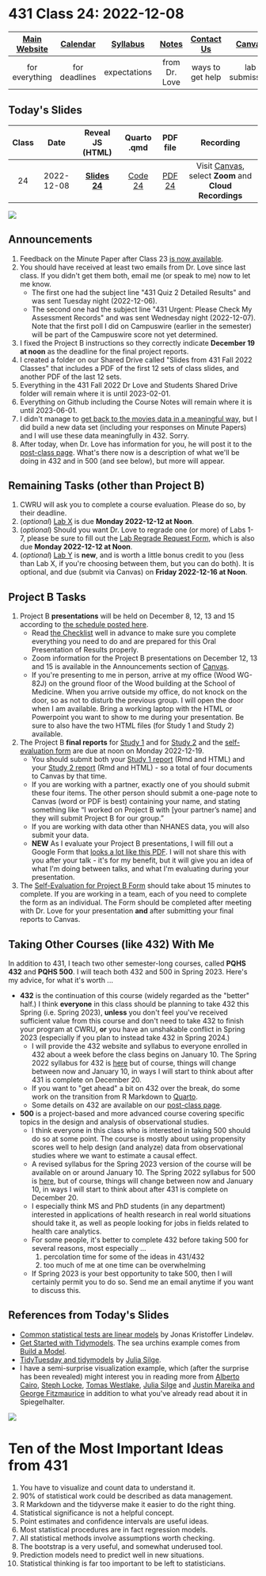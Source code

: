 # 431 Class 24: 2022-12-08

[Main Website](https://thomaselove.github.io/431-2022/) | [Calendar](https://thomaselove.github.io/431-2022/calendar.html) | [Syllabus](https://thomaselove.github.io/431-syllabus-2022/) | [Notes](https://thomaselove.github.io/431-notes/) | [Contact Us](https://thomaselove.github.io/431-2022/contact.html) | [Canvas](https://canvas.case.edu) | [Data and Code](https://github.com/THOMASELOVE/431-data)
:-----------: | :--------------: | :----------: | :---------: | :-------------: | :-----------: | :------------:
for everything | for deadlines | expectations | from Dr. Love | ways to get help | lab submission | for downloads

## Today's Slides

Class | Date | Reveal JS (HTML) | Quarto .qmd | PDF file | Recording
:---: | :--------: | :------: | :------: | :--------: | :-------------:
24 | 2022-12-08 | **[Slides 24](https://thomaselove.github.io/431-slides-2022/class24.html)** | [Code 24](https://thomaselove.github.io/431-slides-2022/class24.qmd) | [PDF 24](431%20Class%2024.pdf) | Visit [Canvas](https://canvas.case.edu/), select **Zoom** and **Cloud Recordings**

![](taylor_2020.png)

## Announcements

1. Feedback on the Minute Paper after Class 23 [is now available](https://bit.ly/431-2022-min23-feedback).
2. You should have received at least two emails from Dr. Love since last class. If you didn't get them both, email me (or speak to me) now to let me know.
    - The first one had the subject line "431 Quiz 2 Detailed Results" and was sent Tuesday night (2022-12-06).
    - The second one had the subject line "431 Urgent: Please Check My Assessment Records" and was sent Wednesday night (2022-12-07). Note that the first poll I did on Campuswire (earlier in the semester) will be part of the Campuswire score not yet determined.
3. I fixed the Project B instructions so they correctly indicate **December 19 at noon** as the deadline for the final project reports.
4. I created a folder on our Shared Drive called "Slides from 431 Fall 2022 Classes" that includes a PDF of the first 12 sets of class slides, and another PDF of the last 12 sets. 
5. Everything in the 431 Fall 2022 Dr Love and Students Shared Drive folder will remain where it is until 2023-02-01.
6. Everything on Github including the Course Notes will remain where it is until 2023-06-01.
7. I didn't manage to [get back to the movies data in a meaningful way](https://github.com/THOMASELOVE/431-classes-2022/tree/main/movies), but I did build a new data set (including your responses on Minute Papers) and I will use these data meaningfully in 432. Sorry.
8. After today, when Dr. Love has information for you, he will post it to the [post-class page](https://github.com/THOMASELOVE/431-classes-2022/tree/main/postclass). What's there now is a description of what we'll be doing in 432 and in 500 (and see below), but more will appear.

## Remaining Tasks (other than Project B)

1. CWRU will ask you to complete a course evaluation. Please do so, by their deadline.
2. (*optional*) [Lab X](https://github.com/THOMASELOVE/431-labs-2022/blob/main/labX.md) is due **Monday 2022-12-12 at Noon**.
3. (*optional*) Should you want Dr. Love to regrade one (or more) of Labs 1-7, please be sure to fill out the [Lab Regrade Request Form](https://bit.ly/431-2022-lab-regrade-requests), which is also due **Monday 2022-12-12 at Noon**.
4. (*optional*) [Lab Y](https://github.com/THOMASELOVE/431-labs-2022/blob/main/labY.md) is **new**, and is worth a little bonus credit to you (less than Lab X, if you're choosing between them, but you can do both). It is optional, and due (submit via Canvas) on **Friday 2022-12-16 at Noon**.

## Project B Tasks

1. Project B **presentations** will be held on December 8, 12, 13 and 15 according to [the schedule posted here](https://github.com/THOMASELOVE/431-classes-2022/blob/main/projectB/schedule.md). 
    - Read [the Checklist](https://thomaselove.github.io/431-projectB-2022/checklist.html) well in advance to make sure you complete everything you need to do and are prepared for this Oral Presentation of Results properly.
    - Zoom information for the Project B presentations on December 12, 13 and 15 is available in the Announcements section of [Canvas](https://canvas.case.edu/).
    - If you're presenting to me in person, arrive at my office (Wood WG-82J) on the ground floor of the Wood building at the School of Medicine. When you arrive outside my office, do not knock on the door, so as not to disturb the previous group. I will open the door when I am available. Bring a working laptop with the HTML or Powerpoint you want to show to me during your presentation. Be sure to also have the two HTML files (for Study 1 and Study 2) available.
2. The Project B **final reports** for [Study 1](https://thomaselove.github.io/431-projectB-2022/study1b.html) and for [Study 2](https://thomaselove.github.io/431-projectB-2022/study2b.html) and the [self-evaluation form](https://bit.ly/431-2022-projectB-self-evaluation) are due at noon on Monday 2022-12-19. 
    - You should submit both your [Study 1 report](https://thomaselove.github.io/431-projectB-2022/study1b.html) (Rmd and HTML) and your [Study 2 report](https://thomaselove.github.io/431-projectB-2022/study2b.html) (Rmd and HTML) - so a total of four documents to Canvas by that time. 
    - If you are working with a partner, exactly one of you should submit these four items. The other person should submit a one-page note to Canvas (word or PDF is best) containing your name, and stating something like “I worked on Project B with [your partner’s name] and they will submit Project B for our group.”
    - If you are working with data other than NHANES data, you will also submit your data.
    - **NEW** As I evaluate your Project B presentations, I will fill out a Google Form that [looks a lot like this PDF](Sample%20Form%20for%20Presentation%20Evaluation.pdf). I will not share this with you after your talk - it's for my benefit, but it will give you an idea of what I'm doing between talks, and what I'm evaluating during your presentation.
3. The [Self-Evaluation for Project B Form](https://bit.ly/431-2022-projectB-self-evaluation) should take about 15 minutes to complete. If you are working in a team, each of you need to complete the form as an individual. The Form should be completed after meeting with Dr. Love for your presentation **and** after submitting your final reports to Canvas.

## Taking Other Courses (like 432) With Me

In addition to 431, I teach two other semester-long courses, called **PQHS 432** and **PQHS 500**. I will teach both 432 and 500 in Spring 2023. Here's my advice, for what it's worth ...

- **432** is the continuation of this course (widely regarded as the "better" half.) I think **everyone** in this class should be planning to take 432 this Spring (i.e. Spring 2023), **unless** you don't feel you've received sufficient value from this course and don't need to take 432 to finish your program at CWRU, **or** you have an unshakable conflict in Spring 2023 (especially if you plan to instead take 432 in Spring 2024.)
    - I will provide the 432 website and syllabus to everyone enrolled in 432 about a week before the class begins on January 10. The Spring 2022 syllabus for 432 is [here](https://thomaselove.github.io/432-2022-syllabus/) but of course, things will change between now and January 10, in ways I will start to think about after 431 is complete on December 20.
    - If you want to "get ahead" a bit on 432 over the break, do some work on the transition from R Markdown to [Quarto](https://quarto.org/docs/get-started/hello/rstudio.html).
    - Some details on 432 are available on our [post-class page](https://github.com/THOMASELOVE/431-classes-2022/tree/main/postclass).
- **500** is a project-based and more advanced course covering specific topics in the design and analysis of observational studies. 
    - I think everyone in this class who is interested in taking 500 should do so at some point. The course is mostly about using propensity scores well to help design (and analyze) data from observational studies where we want to estimate a causal effect.
    - A revised syllabus for the Spring 2023 version of the course will be available on or around January 10. The Spring 2022 syllabus for 500 is [here](https://thomaselove.github.io/500-2022-syllabus/), but of course, things will change between now and January 10, in ways I will start to think about after 431 is complete on December 20.
    - I especially think MS and PhD students (in any department) interested in applications of health research in real world situations should take it, as well as people looking for jobs in fields related to health care analytics.
    - For some people, it's better to complete 432 before taking 500 for several reasons, most especially ...
        1. percolation time for some of the ideas in 431/432
        2. too much of me at one time can be overwhelming
    - If Spring 2023 is your best opportunity to take 500, then I will certainly permit you to do so. Send me an email anytime if you want to discuss this.

## References from Today's Slides

- [Common statistical tests are linear models](https://lindeloev.github.io/tests-as-linear/) by Jonas Kristoffer Lindeløv.
- [Get Started with Tidymodels](https://www.tidymodels.org/start/). The sea urchins example comes from [Build a Model](https://www.tidymodels.org/start/models/).
- [TidyTuesday and tidymodels](https://juliasilge.com/blog/intro-tidymodels/) by [Julia Silge](https://juliasilge.com/).
- I have a semi-surprise visualization example, which (after the surprise has been revealed) might interest you in reading more from [Alberto Cairo](http://www.thefunctionalart.com/2016/08/download-datasaurus-never-trust-summary.html), [Steph Locke](https://cran.r-project.org/web/packages/datasauRus/vignettes/Datasaurus.html), [Tomas Westlake](https://r-mageddon.netlify.com/post/reanimating-the-datasaurus/), [Julia Silge](https://juliasilge.com/blog/datasaurus-multiclass/) and [Justin Mareika and George Fitzmaurice](https://www.autodesk.com/research/publications/same-stats-different-graphs) in addition to what you've already read about it in Spiegelhalter. 

![](harrell_2021-11-24.png)

# Ten of the Most Important Ideas from 431

1. You have to visualize and count data to understand it.
2. 90% of statistical work could be described as data management.
3. R Markdown and the tidyverse make it easier to do the right thing.
4. Statistical significance is not a helpful concept.
5. Point estimates and confidence intervals are useful ideas.
6. Most statistical procedures are in fact regression models.
7. All statistical methods involve assumptions worth checking.
8. The bootstrap is a very useful, and somewhat underused tool.
9. Prediction models need to predict well in new situations.
10. Statistical thinking is far too important to be left to statisticians.


